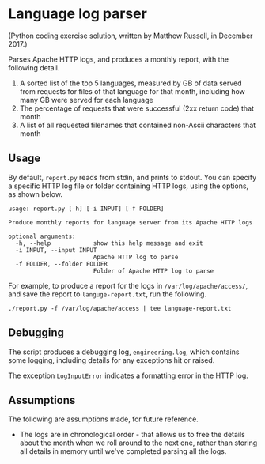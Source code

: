 # Language log parser

(Python coding exercise solution, written by Matthew Russell, in December 2017.)

Parses Apache HTTP logs, and produces a monthly report, with the following detail.

1. A sorted list of the top 5 languages, measured by GB of data served from requests for files of that language for that month, including how many GB were served for each language
2. The percentage of requests that were successful (2xx return code) that month
3. A list of all requested filenames that contained non-Ascii characters that month

## Usage

By default, `report.py` reads from stdin, and prints to stdout. You can specify a specific HTTP log file or folder containing HTTP logs, using the options, as shown below.

    usage: report.py [-h] [-i INPUT] [-f FOLDER]

    Produce monthly reports for language server from its Apache HTTP logs

    optional arguments:
      -h, --help            show this help message and exit
      -i INPUT, --input INPUT
                            Apache HTTP log to parse
      -f FOLDER, --folder FOLDER
                            Folder of Apache HTTP log to parse

For example, to produce a report for the logs in `/var/log/apache/access/`, and save the report to `languge-report.txt`, run the following.

    ./report.py -f /var/log/apache/access | tee language-report.txt

## Debugging

The script produces a debugging log, `engineering.log`, which contains some
logging, including details for any exceptions hit or raised.

The exception `LogInputError` indicates a formatting error in the HTTP log.

## Assumptions

The following are assumptions made, for future reference.

* The logs are in chronological order - that allows us to free the details
  about the month when we roll around to the next one, rather than storing all
  details in memory until we've completed parsing all the logs.
